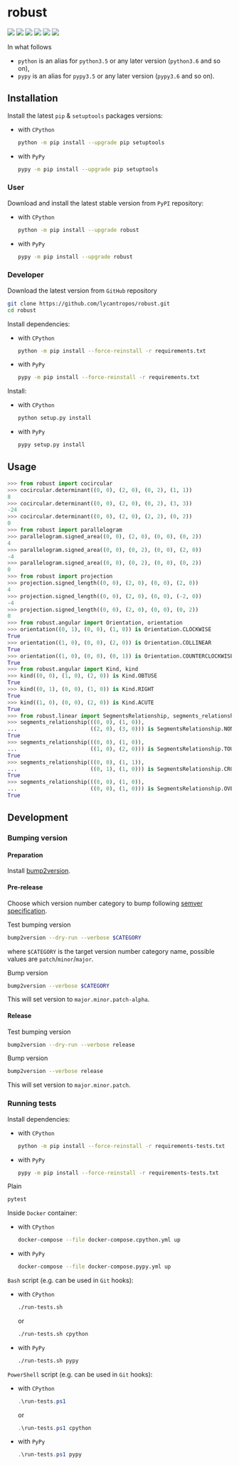 robust
======

[![](https://travis-ci.com/lycantropos/robust.svg?branch=master)](https://travis-ci.com/lycantropos/robust "Travis CI")
[![](https://dev.azure.com/lycantropos/robust/_apis/build/status/lycantropos.robust?branchName=master)](https://dev.azure.com/lycantropos/robust/_build/latest?definitionId=17&branchName=master "Azure Pipelines")
[![](https://readthedocs.org/projects/shewchuk/badge/?version=latest)](https://shewchuk.readthedocs.io/en/latest "Documentation")
[![](https://codecov.io/gh/lycantropos/robust/branch/master/graph/badge.svg)](https://codecov.io/gh/lycantropos/robust "Codecov")
[![](https://img.shields.io/github/license/lycantropos/robust.svg)](https://github.com/lycantropos/robust/blob/master/LICENSE "License")
[![](https://badge.fury.io/py/robust.svg)](https://badge.fury.io/py/robust "PyPI")

In what follows
- `python` is an alias for `python3.5` or any later
version (`python3.6` and so on),
- `pypy` is an alias for `pypy3.5` or any later
version (`pypy3.6` and so on).

Installation
------------

Install the latest `pip` & `setuptools` packages versions:
- with `CPython`
  ```bash
  python -m pip install --upgrade pip setuptools
  ```
- with `PyPy`
  ```bash
  pypy -m pip install --upgrade pip setuptools
  ```

### User

Download and install the latest stable version from `PyPI` repository:
- with `CPython`
  ```bash
  python -m pip install --upgrade robust
  ```
- with `PyPy`
  ```bash
  pypy -m pip install --upgrade robust
  ```

### Developer

Download the latest version from `GitHub` repository
```bash
git clone https://github.com/lycantropos/robust.git
cd robust
```

Install dependencies:
- with `CPython`
  ```bash
  python -m pip install --force-reinstall -r requirements.txt
  ```
- with `PyPy`
  ```bash
  pypy -m pip install --force-reinstall -r requirements.txt
  ```

Install:
- with `CPython`
  ```bash
  python setup.py install
  ```
- with `PyPy`
  ```bash
  pypy setup.py install
  ```

Usage
-----
```python
>>> from robust import cocircular
>>> cocircular.determinant((0, 0), (2, 0), (0, 2), (1, 1))
8
>>> cocircular.determinant((0, 0), (2, 0), (0, 2), (3, 3))
-24
>>> cocircular.determinant((0, 0), (2, 0), (2, 2), (0, 2))
0
>>> from robust import parallelogram
>>> parallelogram.signed_area((0, 0), (2, 0), (0, 0), (0, 2))
4
>>> parallelogram.signed_area((0, 0), (0, 2), (0, 0), (2, 0))
-4
>>> parallelogram.signed_area((0, 0), (0, 2), (0, 0), (0, 2))
0
>>> from robust import projection
>>> projection.signed_length((0, 0), (2, 0), (0, 0), (2, 0))
4
>>> projection.signed_length((0, 0), (2, 0), (0, 0), (-2, 0))
-4
>>> projection.signed_length((0, 0), (2, 0), (0, 0), (0, 2))
0
>>> from robust.angular import Orientation, orientation
>>> orientation((0, 1), (0, 0), (1, 0)) is Orientation.CLOCKWISE
True
>>> orientation((1, 0), (0, 0), (2, 0)) is Orientation.COLLINEAR
True
>>> orientation((1, 0), (0, 0), (0, 1)) is Orientation.COUNTERCLOCKWISE
True
>>> from robust.angular import Kind, kind
>>> kind((0, 0), (1, 0), (2, 0)) is Kind.OBTUSE
True
>>> kind((0, 1), (0, 0), (1, 0)) is Kind.RIGHT
True
>>> kind((1, 0), (0, 0), (2, 0)) is Kind.ACUTE
True
>>> from robust.linear import SegmentsRelationship, segments_relationship
>>> segments_relationship(((0, 0), (1, 0)),
...                       ((2, 0), (3, 0))) is SegmentsRelationship.NONE
True
>>> segments_relationship(((0, 0), (1, 0)),
...                       ((1, 0), (2, 0))) is SegmentsRelationship.TOUCH
True
>>> segments_relationship(((0, 0), (1, 1)),
...                       ((0, 1), (1, 0))) is SegmentsRelationship.CROSS
True
>>> segments_relationship(((0, 0), (1, 0)),
...                       ((0, 0), (1, 0))) is SegmentsRelationship.OVERLAP
True

```

Development
-----------

### Bumping version

#### Preparation

Install
[bump2version](https://github.com/c4urself/bump2version#installation).

#### Pre-release

Choose which version number category to bump following [semver
specification](http://semver.org/).

Test bumping version
```bash
bump2version --dry-run --verbose $CATEGORY
```

where `$CATEGORY` is the target version number category name, possible
values are `patch`/`minor`/`major`.

Bump version
```bash
bump2version --verbose $CATEGORY
```

This will set version to `major.minor.patch-alpha`. 

#### Release

Test bumping version
```bash
bump2version --dry-run --verbose release
```

Bump version
```bash
bump2version --verbose release
```

This will set version to `major.minor.patch`.

### Running tests

Install dependencies:
- with `CPython`
  ```bash
  python -m pip install --force-reinstall -r requirements-tests.txt
  ```
- with `PyPy`
  ```bash
  pypy -m pip install --force-reinstall -r requirements-tests.txt
  ```

Plain
```bash
pytest
```

Inside `Docker` container:
- with `CPython`
  ```bash
  docker-compose --file docker-compose.cpython.yml up
  ```
- with `PyPy`
  ```bash
  docker-compose --file docker-compose.pypy.yml up
  ```

`Bash` script (e.g. can be used in `Git` hooks):
- with `CPython`
  ```bash
  ./run-tests.sh
  ```
  or
  ```bash
  ./run-tests.sh cpython
  ```

- with `PyPy`
  ```bash
  ./run-tests.sh pypy
  ```

`PowerShell` script (e.g. can be used in `Git` hooks):
- with `CPython`
  ```powershell
  .\run-tests.ps1
  ```
  or
  ```powershell
  .\run-tests.ps1 cpython
  ```
- with `PyPy`
  ```powershell
  .\run-tests.ps1 pypy
  ```

